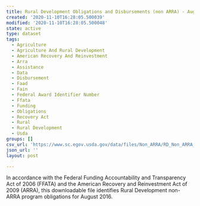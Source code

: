 ```yaml
---
title: Rural Development Obligations and Disbursements (non ARRA) - August 2016
created: '2020-11-10T16:28:05.500039'
modified: '2020-11-10T16:28:05.500048'
state: active
type: dataset
tags:
  - Agriculture
  - Agriculture And Rural Development
  - American Recovery And Reinvestment
  - Arra
  - Assistance
  - Data
  - Disbursement
  - Faad
  - Fain
  - Federal Award Identifier Number
  - Ffata
  - Funding
  - Obligations
  - Recovery Act
  - Rural
  - Rural Development
  - Usda
groups: []
csv_url: 'https://www.sc.egov.usda.gov/data/files/Non_ARRA/RD_Non_ARRA_20160804_03.csv'
json_url: ''
layout: post

---
```

In accordance with the Federal Funding Accountability and Transparency Act of 2006 (FFATA) and the American Recovery and Reinvestment Act of 2009 (ARRA), this downloadable file identifies Rural Development non-ARRA program obligations for August 2016.
